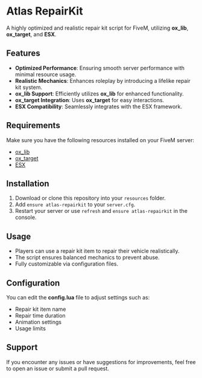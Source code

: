 # Atlas RepairKit

A highly optimized and realistic repair kit script for FiveM, utilizing **ox_lib**, **ox_target**, and **ESX**.

## Features

- **Optimized Performance**: Ensuring smooth server performance with minimal resource usage.
- **Realistic Mechanics**: Enhances roleplay by introducing a lifelike repair kit system.
- **ox_lib Support**: Efficiently utilizes **ox_lib** for enhanced functionality.
- **ox_target Integration**: Uses **ox_target** for easy interactions.
- **ESX Compatibility**: Seamlessly integrates with the ESX framework.

## Requirements

Make sure you have the following resources installed on your FiveM server:

- [ox_lib](https://github.com/overextended/ox_lib)
- [ox_target](https://github.com/overextended/ox_target)
- [ESX](https://github.com/esx-framework/esx_core)

## Installation

1. Download or clone this repository into your `resources` folder.
2. Add `ensure atlas-repairkit` to your `server.cfg`.
3. Restart your server or use `refresh` and `ensure atlas-repairkit` in the console.

## Usage

- Players can use a repair kit item to repair their vehicle realistically.
- The script ensures balanced mechanics to prevent abuse.
- Fully customizable via configuration files.

## Configuration

You can edit the **config.lua** file to adjust settings such as:

- Repair kit item name
- Repair time duration
- Animation settings
- Usage limits

## Support

If you encounter any issues or have suggestions for improvements, feel free to open an issue or submit a pull request.

